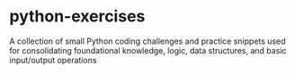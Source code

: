 # python-exercises
A collection of small Python coding challenges and practice snippets used for consolidating foundational knowledge, logic, data structures, and basic input/output operations
